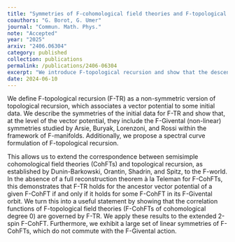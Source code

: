 ```yaml
---
title: "Symmetries of F-cohomological field theories and F-topological recursion"
coauthors: "G. Borot, G. Umer"
journal: "Commun. Math. Phys."
note: "Accepted"
year: "2025"
arxiv: "2406.06304"
category: published
collection: publications
permalink: /publications/2406-06304
excerpt: "We introduce F-topological recursion and show that the descendant theory of F-CohFTs in the Givental orbit are compute by F-topological recursion."
date: 2024-06-10
---
```


We define F-topological recursion (F-TR) as a non-symmetric version of topological recursion, which associates a vector potential to some initial data. We describe the symmetries of the initial data for F-TR and show that, at the level of the vector potential, they include the F-Givental (non-linear) symmetries studied by Arsie, Buryak, Lorenzoni, and Rossi within the framework of F-manifolds. Additionally, we propose a spectral curve formulation of F-topological recursion.

This allows us to extend the correspondence between semisimple cohomological field theories (CohFTs) and topological recursion, as established by Dunin-Barkowski, Orantin, Shadrin, and Spitz, to the F-world. In the absence of a full reconstruction theorem à la Teleman for F-CohFTs, this demonstrates that F-TR holds for the ancestor vector potential of a given F-CohFT if and only if it holds for some F-CohFT in its F-Givental orbit. We turn this into a useful statement by showing that the correlation functions of F-topological field theories (F-CohFTs of cohomological degree 0) are governed by F-TR. We apply these results to the extended 2-spin F-CohFT. Furthermore, we exhibit a large set of linear symmetries of F-CohFTs, which do not commute with the F-Givental action. 